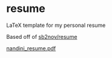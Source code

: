 # resume
LaTeX template for my personal resume

Based off of [sb2nov/resume](https://github.com/sb2nov/resume/)


[nandini_resume.pdf](https://github.com/NandiniMeh/resume/files/7316207/nandini_resume.pdf)
